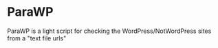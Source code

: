 # ParaWP
ParaWP is a light script for checking the WordPress/NotWordPress sites from a "text file urls"
